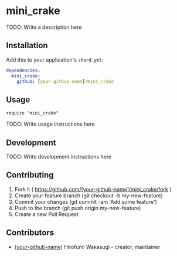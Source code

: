 # mini_crake

TODO: Write a description here

## Installation


Add this to your application's `shard.yml`:

```yaml
dependencies:
  mini_crake:
    github: [your-github-name]/mini_crake
```


## Usage


```crystal
require "mini_crake"
```


TODO: Write usage instructions here

## Development

TODO: Write development instructions here

## Contributing

1. Fork it ( https://github.com/[your-github-name]/mini_crake/fork )
2. Create your feature branch (git checkout -b my-new-feature)
3. Commit your changes (git commit -am 'Add some feature')
4. Push to the branch (git push origin my-new-feature)
5. Create a new Pull Request

## Contributors

- [[your-github-name]](https://github.com/[your-github-name]) Hirofumi Wakasugi - creator, maintainer
